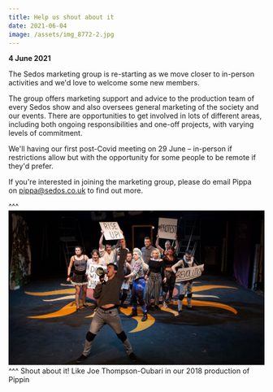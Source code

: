 ```yaml
---
title: Help us shout about it
date: 2021-06-04
image: /assets/img_8772-2.jpg
---
```

**4 June 2021**

The Sedos marketing group is re-starting as we move closer to in-person activities and we'd love to welcome some new members.

The group offers marketing support and advice to the production team of every Sedos show and also oversees general marketing of the society and our events. There are opportunities to get involved in lots of different areas, including both ongoing responsibilities and one-off projects, with varying levels of commitment.

We'll having our first post-Covid meeting on 29 June – in-person if restrictions allow but with the opportunity for some people to be remote if they'd prefer.

If you're interested in joining the marketing group, please do email Pippa on [pippa@sedos.co.uk](mailto:pippa@sedos.co.uk) to find out more. 

^^^ ![](/assets/img_8772-2.jpg)
^^^ Shout about it! Like Joe Thompson-Oubari in our 2018 production of Pippin